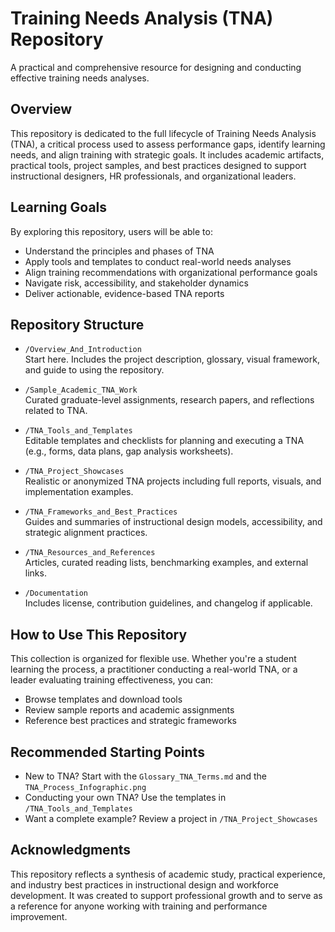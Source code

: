 # Training Needs Analysis (TNA) Repository

A practical and comprehensive resource for designing and conducting effective training needs analyses.

## Overview

This repository is dedicated to the full lifecycle of Training Needs Analysis (TNA), a critical process used to assess performance gaps, identify learning needs, and align training with strategic goals. It includes academic artifacts, practical tools, project samples, and best practices designed to support instructional designers, HR professionals, and organizational leaders.

## Learning Goals

By exploring this repository, users will be able to:
- Understand the principles and phases of TNA
- Apply tools and templates to conduct real-world needs analyses
- Align training recommendations with organizational performance goals
- Navigate risk, accessibility, and stakeholder dynamics
- Deliver actionable, evidence-based TNA reports

## Repository Structure

- `/Overview_And_Introduction`  
  Start here. Includes the project description, glossary, visual framework, and guide to using the repository.

- `/Sample_Academic_TNA_Work`  
  Curated graduate-level assignments, research papers, and reflections related to TNA.

- `/TNA_Tools_and_Templates`  
  Editable templates and checklists for planning and executing a TNA (e.g., forms, data plans, gap analysis worksheets).

- `/TNA_Project_Showcases`  
  Realistic or anonymized TNA projects including full reports, visuals, and implementation examples.

- `/TNA_Frameworks_and_Best_Practices`  
  Guides and summaries of instructional design models, accessibility, and strategic alignment practices.

- `/TNA_Resources_and_References`  
  Articles, curated reading lists, benchmarking examples, and external links.

- `/Documentation`  
  Includes license, contribution guidelines, and changelog if applicable.

## How to Use This Repository

This collection is organized for flexible use. Whether you're a student learning the process, a practitioner conducting a real-world TNA, or a leader evaluating training effectiveness, you can:
- Browse templates and download tools
- Review sample reports and academic assignments
- Reference best practices and strategic frameworks

## Recommended Starting Points

- New to TNA? Start with the `Glossary_TNA_Terms.md` and the `TNA_Process_Infographic.png`
- Conducting your own TNA? Use the templates in `/TNA_Tools_and_Templates`
- Want a complete example? Review a project in `/TNA_Project_Showcases`

## Acknowledgments

This repository reflects a synthesis of academic study, practical experience, and industry best practices in instructional design and workforce development. It was created to support professional growth and to serve as a reference for anyone working with training and performance improvement.

